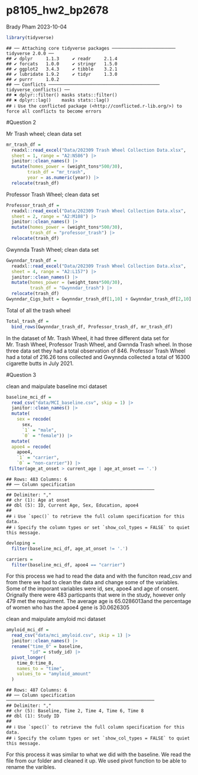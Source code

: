 p8105_hw2_bp2678
================
Brady Pham
2023-10-04

``` r
library(tidyverse)
```

    ## ── Attaching core tidyverse packages ──────────────────────── tidyverse 2.0.0 ──
    ## ✔ dplyr     1.1.3     ✔ readr     2.1.4
    ## ✔ forcats   1.0.0     ✔ stringr   1.5.0
    ## ✔ ggplot2   3.4.3     ✔ tibble    3.2.1
    ## ✔ lubridate 1.9.2     ✔ tidyr     1.3.0
    ## ✔ purrr     1.0.2     
    ## ── Conflicts ────────────────────────────────────────── tidyverse_conflicts() ──
    ## ✖ dplyr::filter() masks stats::filter()
    ## ✖ dplyr::lag()    masks stats::lag()
    ## ℹ Use the conflicted package (<http://conflicted.r-lib.org/>) to force all conflicts to become errors

\#Question 2

Mr Trash wheel; clean data set

``` r
mr_trash_df = 
  readxl::read_excel("Data/202309 Trash Wheel Collection Data.xlsx", 
  sheet = 1, range = "A2:N586") |>
  janitor::clean_names() |>
  mutate(homes_power = (weight_tons*500/30),
        trash_df = "mr_trash", 
        year = as.numeric(year)) |>
  relocate(trash_df)
```

Professor Trash Wheel; clean data set

``` r
Professor_trash_df = 
  readxl::read_excel("Data/202309 Trash Wheel Collection Data.xlsx", 
  sheet = 2, range = "A2:M108") |>
  janitor::clean_names() |>
  mutate(homes_power = (weight_tons*500/30),
         trash_df = "professor_trash") |>
  relocate(trash_df)
```

Gwynnda Trash Wheel; clean data set

``` r
Gwynndar_trash_df = 
  readxl::read_excel("Data/202309 Trash Wheel Collection Data.xlsx", 
  sheet = 4, range = "A2:L157") |>
  janitor::clean_names() |>
  mutate(homes_power = (weight_tons*500/30),
         trash_df = "Gwynndar_trash") |>
  relocate(trash_df)
Gwynndar_Cigs_butt = Gwynndar_trash_df[1,10] + Gwynndar_trash_df[2,10] + Gwynndar_trash_df[3,10] + Gwynndar_trash_df[4,10] + Gwynndar_trash_df[5,10]
```

Total of all the trash wheel

``` r
Total_trash_df =
  bind_rows(Gwynndar_trash_df, Professor_trash_df, mr_trash_df)
```

In the dataset of Mr. Trash Wheel, it had three different data set for
Mr. Trash Wheel, Professor Trash Wheel, and Gwnnda Trash wheel. In those
three data set they had a total observation of 846. Professor Trash
Wheel had a total of 216.26 tons collected and Gwynnda collected a total
of 16300 cigarette butts in July 2021.

\#Question 3

clean and maipulate baseline mci dataset

``` r
baseline_mci_df = 
  read_csv("data/MCI_baseline.csv", skip = 1) |>
  janitor::clean_names() |>
  mutate(
    sex = recode(
      sex,
      `1` = "male",
      `0` = "female")) |>
  mutate(
  apoe4 = recode(
    apoe4,
    `1` = "carrier",
    `0` = "non-carrier")) |>
 filter(age_at_onset > current_age | age_at_onset == '.')
```

    ## Rows: 483 Columns: 6
    ## ── Column specification ────────────────────────────────────────────────────────
    ## Delimiter: ","
    ## chr (1): Age at onset
    ## dbl (5): ID, Current Age, Sex, Education, apoe4
    ## 
    ## ℹ Use `spec()` to retrieve the full column specification for this data.
    ## ℹ Specify the column types or set `show_col_types = FALSE` to quiet this message.

``` r
devloping =
  filter(baseline_mci_df, age_at_onset != '.')

carriers =
  filter(baseline_mci_df, apoe4 == "carrier")
```

For this process we had to read the data and with the funciton read_csv
and from there we had to clean the data and change some of the
variables. Some of the imporant variables were id, sex, apoe4 and age of
onsent. Orignally there were 483 particpants that were in the study,
however only 479 met the requirment. The average age is 65.0286013and
the percentage of women who has the apoe4 gene is 30.0626305

clean and maipulate amyloid mci dataset

``` r
amyloid_mci_df = 
  read_csv("data/mci_amyloid.csv", skip = 1) |>
  janitor::clean_names() |>
  rename("time_0" = baseline,
         "id" = study_id) |>
  pivot_longer(
    time_0:time_8,
    names_to = "time",
    values_to = "amyloid_amount"
  )
```

    ## Rows: 487 Columns: 6
    ## ── Column specification ────────────────────────────────────────────────────────
    ## Delimiter: ","
    ## chr (5): Baseline, Time 2, Time 4, Time 6, Time 8
    ## dbl (1): Study ID
    ## 
    ## ℹ Use `spec()` to retrieve the full column specification for this data.
    ## ℹ Specify the column types or set `show_col_types = FALSE` to quiet this message.

For this process it was similar to what we did with the baseline. We
read the file from our folder and cleaned it up. We used pivot function
to be able to rename the varibles.
